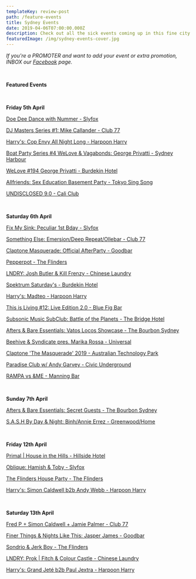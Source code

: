 ```yaml
---
templateKey: review-post
path: /feature-events
title: Sydney Events
date: 2019-04-06T07:00:00.000Z
description: Check out all the sick events coming up in this fine city!
featuredImage: /img/sydney-events-cover.jpg
---
```

_If you're a PROMOTER and want to add your event or extra promotion, INBOX our [Facebook](https://www.facebook.com/ravereviewz) page._

<br>

**Featured Events**

<br>

**Friday 5th April**

[Doe Dee Dance with Nummer - Slyfox](https://www.facebook.com/events/351103542174280/)

[DJ Masters Series #1: Mike Callander - Club 77](https://www.facebook.com/events/306515403337670/)

[Harry's: Cop Envy All Night Long - Harpoon Harry](https://www.facebook.com/events/403142530477000/)

[Boat Party Series #4 WeLove & Vagabonds: George Privatti - Sydney Harbour](https://www.facebook.com/events/2314267758831120/)

[WeLove #194 George Privatti - Burdekin Hotel](https://www.facebook.com/events/314202495953609/)

[Allfriends: Sex Education Basement Party - Tokyo Sing Song](https://www.facebook.com/events/265378047747874/)

[UNDISCLOSED 9.0 - Cali Club](https://www.facebook.com/events/582640892146969/)

<br>

**Saturday 6th April**

[Fix My Sink: Peculiar 1st Bday - Slyfox](https://www.facebook.com/events/2328230880833086/)

[Something Else: Emersion/Deep Repeat/Ollebar - Club 77](https://www.facebook.com/events/625946287850437/)

[Claptone Masquerade: Official AfterParty - Goodbar](https://www.facebook.com/events/251344452487879/)

[Pepperpot - The Flinders](https://www.facebook.com/events/295770981118490/)

[LNDRY: Josh Butler & Kill Frenzy - Chinese Laundry](https://www.facebook.com/events/2131616733600771/)

[Spektrum Saturday's - Burdekin Hotel](https://www.facebook.com/events/984975425034754/)

[Harry's: Madteo - Harpoon Harry](https://www.facebook.com/events/2166004683488721/)

[This is Living #12: Live Edition 2.0 - Blue Fig Bar](https://www.facebook.com/events/365766994151267/)

[Subsonic Music SubClub: Battle of the Planets - The Bridge Hotel](https://www.facebook.com/events/2145303208910138/)

[Afters & Bare Essentials: Vatos Locos Showcase - The Bourbon Sydney](https://www.facebook.com/events/302323170639448/)

[Beehive & Syndicate pres. Marika Rossa - Universal](https://www.facebook.com/events/1277308255753174/)

[Claptone 'The Masquerade' 2019 - Australian Technology Park](https://www.facebook.com/events/410094159734764/)

[Paradise Club w/ Andy Garvey - Civic Underground](https://www.facebook.com/events/1231811840305290/)

[RAMPA vs &ME - Manning Bar](https://www.facebook.com/events/285760968964890/)

<br>

**Sunday 7th April**

[Afters & Bare Essentials: Secret Guests - The Bourbon Sydney](https://www.facebook.com/events/1757716310994797/)

[S.A.S.H By Day & Night: Binh/Annie Errez - Greenwood/Home](https://www.facebook.com/events/266017590942712/)

<br>

**Friday 12th April**

[Primal | House in the Hills - Hillside Hotel](https://www.facebook.com/events/262470858017948/)

[Oblique: Hamish & Toby - Slyfox](https://www.facebook.com/events/2269455243373415/)

[The Flinders House Party - The Flinders](https://www.facebook.com/events/369666333876420/)

[Harry's: Simon Caldwell b2b Andy Webb - Harpoon Harry](https://www.facebook.com/events/2371627362871753/)

<br>

**Saturday 13th April**

[Fred P + Simon Caldwell + Jamie Palmer - Club 77](https://www.facebook.com/events/824401627900188/)

[Finer Things & Nights Like This: Jasper James - Goodbar](https://www.facebook.com/events/2852474708103460/)

[Sondrio & Jerk Boy - The Flinders](https://www.facebook.com/events/360135351289905/)

[LNDRY: Prok | Fitch & Colour Castle - Chinese Laundry](https://www.facebook.com/events/2215028125203326/)

[Harry's: Grand Jeté b2b Paul Jextra - Harpoon Harry](https://www.facebook.com/events/2302517846694553/)
